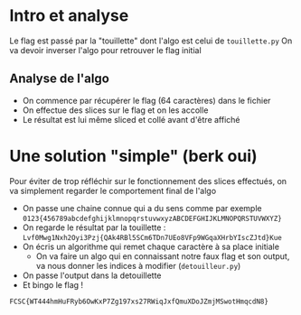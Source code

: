 # Intro et analyse

Le flag est passé par la "touillette" dont l'algo est celui de `touillette.py`
On va devoir inverser l'algo pour retrouver le flag initial

## Analyse de l'algo

- On commence par récupérer le flag (64 caractères) dans le fichier
- On effectue des slices sur le flag et on les accolle
- Le résultat est lui même sliced et collé avant d'être affiché

# Une solution "simple" (berk oui)
Pour éviter de trop réfléchir sur le fonctionnement des slices effectués, on va simplement regarder le comportement final de l'algo
- On passe une chaine connue qui a du sens comme par exemple `0123{456789abcdefghijklmnopqrstuvwxyzABCDEFGHIJKLMNOPQRSTUVWXYZ}`
- On regarde le résultat par la touillette : `Lvf0Mwg1Nxh2Oyi3Pzj{QAk4RBl5SCm6TDn7UEo8VFp9WGqaXHrbYIscZJtd}Kue`
- On écris un algorithme qui remet chaque caractère à sa place initiale
    - On va faire un algo qui en connaissant notre faux flag et son output, va nous donner les indices à modifier (`detouilleur.py`)
- On passe l'output dans la detouillette
- Et bingo le flag !

```
FCSC{WT444hmHuFRyb6OwKxP7Zg197xs27RWiqJxfQmuXDoJZmjMSwotHmqcdN8}
```
